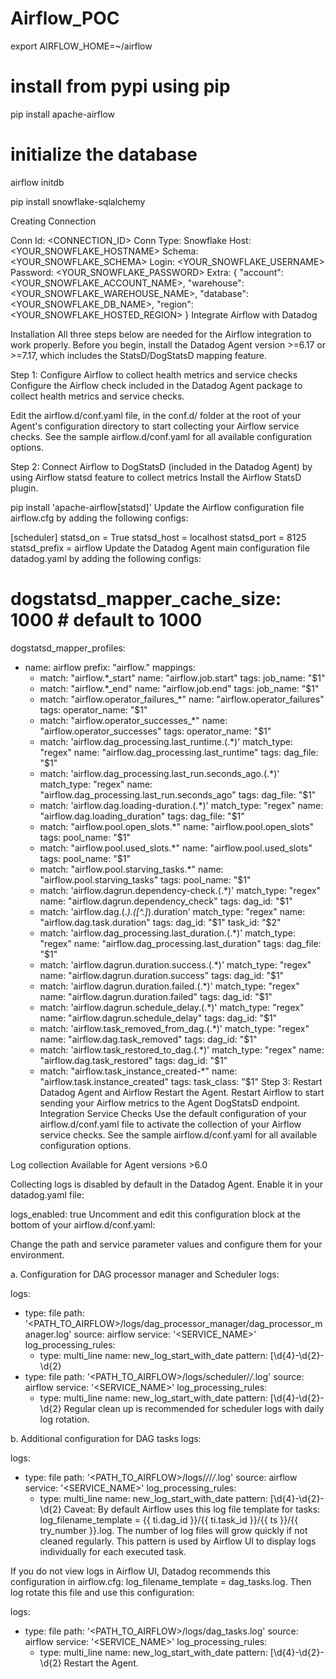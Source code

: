 # Airflow_POC

export AIRFLOW_HOME=~/airflow

# install from pypi using pip
pip install apache-airflow

# initialize the database
airflow initdb

pip install snowflake-sqlalchemy

Creating Connection

Conn Id: <CONNECTION_ID>
Conn Type: Snowflake
Host: <YOUR_SNOWFLAKE_HOSTNAME>
Schema: <YOUR_SNOWFLAKE_SCHEMA>
Login: <YOUR_SNOWFLAKE_USERNAME>
Password: <YOUR_SNOWFLAKE_PASSWORD>
Extra: {
        "account": <YOUR_SNOWFLAKE_ACCOUNT_NAME>,
        "warehouse": <YOUR_SNOWFLAKE_WAREHOUSE_NAME>,
         "database": <YOUR_SNOWFLAKE_DB_NAME>,
         "region": <YOUR_SNOWFLAKE_HOSTED_REGION>
    }
Integrate Airflow with Datadog

Installation
All three steps below are needed for the Airflow integration to work properly. Before you begin, install the Datadog Agent version >=6.17 or >=7.17, which includes the StatsD/DogStatsD mapping feature.

Step 1: Configure Airflow to collect health metrics and service checks
Configure the Airflow check included in the Datadog Agent package to collect health metrics and service checks.

Edit the airflow.d/conf.yaml file, in the conf.d/ folder at the root of your Agent's configuration directory to start collecting your Airflow service checks. See the sample airflow.d/conf.yaml for all available configuration options.

Step 2: Connect Airflow to DogStatsD (included in the Datadog Agent) by using Airflow statsd feature to collect metrics
Install the Airflow StatsD plugin.

pip install 'apache-airflow[statsd]'
Update the Airflow configuration file airflow.cfg by adding the following configs:

[scheduler]
statsd_on = True
statsd_host = localhost
statsd_port = 8125
statsd_prefix = airflow
Update the Datadog Agent main configuration file datadog.yaml by adding the following configs:

# dogstatsd_mapper_cache_size: 1000  # default to 1000
dogstatsd_mapper_profiles:
  - name: airflow
    prefix: "airflow."
    mappings:
      - match: "airflow.*_start"
        name: "airflow.job.start"
        tags:
          job_name: "$1"
      - match: "airflow.*_end"
        name: "airflow.job.end"
        tags:
          job_name: "$1"
      - match: "airflow.operator_failures_*"
        name: "airflow.operator_failures"
        tags:
          operator_name: "$1"
      - match: "airflow.operator_successes_*"
        name: "airflow.operator_successes"
        tags:
          operator_name: "$1"
      - match: 'airflow\.dag_processing\.last_runtime\.(.*)'
        match_type: "regex"
        name: "airflow.dag_processing.last_runtime"
        tags:
          dag_file: "$1"
      - match: 'airflow\.dag_processing\.last_run\.seconds_ago\.(.*)'
        match_type: "regex"
        name: "airflow.dag_processing.last_run.seconds_ago"
        tags:
          dag_file: "$1"
      - match: 'airflow\.dag\.loading-duration\.(.*)'
        match_type: "regex"
        name: "airflow.dag.loading_duration"
        tags:
          dag_file: "$1"
      - match: "airflow.pool.open_slots.*"
        name: "airflow.pool.open_slots"
        tags:
          pool_name: "$1"
      - match: "airflow.pool.used_slots.*"
        name: "airflow.pool.used_slots"
        tags:
          pool_name: "$1"
      - match: "airflow.pool.starving_tasks.*"
        name: "airflow.pool.starving_tasks"
        tags:
          pool_name: "$1"
      - match: 'airflow\.dagrun\.dependency-check\.(.*)'
        match_type: "regex"
        name: "airflow.dagrun.dependency_check"
        tags:
          dag_id: "$1"
      - match: 'airflow\.dag\.(.*)\.([^.]*)\.duration'
        match_type: "regex"
        name: "airflow.dag.task.duration"
        tags:
          dag_id: "$1"
          task_id: "$2"
      - match: 'airflow\.dag_processing\.last_duration\.(.*)'
        match_type: "regex"
        name: "airflow.dag_processing.last_duration"
        tags:
          dag_file: "$1"
      - match: 'airflow\.dagrun\.duration\.success\.(.*)'
        match_type: "regex"
        name: "airflow.dagrun.duration.success"
        tags:
          dag_id: "$1"
      - match: 'airflow\.dagrun\.duration\.failed\.(.*)'
        match_type: "regex"
        name: "airflow.dagrun.duration.failed"
        tags:
          dag_id: "$1"
      - match: 'airflow\.dagrun\.schedule_delay\.(.*)'
        match_type: "regex"
        name: "airflow.dagrun.schedule_delay"
        tags:
          dag_id: "$1"
      - match: 'airflow\.task_removed_from_dag\.(.*)'
        match_type: "regex"
        name: "airflow.dag.task_removed"
        tags:
          dag_id: "$1"
      - match: 'airflow\.task_restored_to_dag\.(.*)'
        match_type: "regex"
        name: "airflow.dag.task_restored"
        tags:
          dag_id: "$1"
      - match: "airflow.task_instance_created-*"
        name: "airflow.task.instance_created"
        tags:
          task_class: "$1"
Step 3: Restart Datadog Agent and Airflow
Restart the Agent.
Restart Airflow to start sending your Airflow metrics to the Agent DogStatsD endpoint.
Integration Service Checks
Use the default configuration of your airflow.d/conf.yaml file to activate the collection of your Airflow service checks. See the sample airflow.d/conf.yaml for all available configuration options.

Log collection
Available for Agent versions >6.0

Collecting logs is disabled by default in the Datadog Agent. Enable it in your datadog.yaml file:

logs_enabled: true
Uncomment and edit this configuration block at the bottom of your airflow.d/conf.yaml:

Change the path and service parameter values and configure them for your environment.

a. Configuration for DAG processor manager and Scheduler logs:

logs:
  - type: file
    path: '<PATH_TO_AIRFLOW>/logs/dag_processor_manager/dag_processor_manager.log'
    source: airflow
    service: '<SERVICE_NAME>'
    log_processing_rules:
      - type: multi_line
        name: new_log_start_with_date
        pattern: \[\d{4}\-\d{2}\-\d{2}
  - type: file
    path: '<PATH_TO_AIRFLOW>/logs/scheduler/*/*.log'
    source: airflow
    service: '<SERVICE_NAME>'
    log_processing_rules:
      - type: multi_line
        name: new_log_start_with_date
        pattern: \[\d{4}\-\d{2}\-\d{2}
Regular clean up is recommended for scheduler logs with daily log rotation.

b. Additional configuration for DAG tasks logs:

logs:
  - type: file
    path: '<PATH_TO_AIRFLOW>/logs/*/*/*/*.log'
    source: airflow
    service: '<SERVICE_NAME>'
    log_processing_rules:
      - type: multi_line
        name: new_log_start_with_date
        pattern: \[\d{4}\-\d{2}\-\d{2}
Caveat: By default Airflow uses this log file template for tasks: log_filename_template = {{ ti.dag_id }}/{{ ti.task_id }}/{{ ts }}/{{ try_number }}.log. The number of log files will grow quickly if not cleaned regularly. This pattern is used by Airflow UI to display logs individually for each executed task.

If you do not view logs in Airflow UI, Datadog recommends this configuration in airflow.cfg: log_filename_template = dag_tasks.log. Then log rotate this file and use this configuration:

logs:
  - type: file
    path: '<PATH_TO_AIRFLOW>/logs/dag_tasks.log'
    source: airflow
    service: '<SERVICE_NAME>'
    log_processing_rules:
      - type: multi_line
        name: new_log_start_with_date
        pattern: \[\d{4}\-\d{2}\-\d{2}
Restart the Agent.



